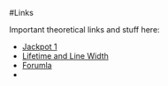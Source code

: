 #Links

Important theoretical links and stuff here:

* [Jackpot 1](https://quantummechanics.ucsd.edu/ph130a/130_notes/130_notes.html)
* [Lifetime and Line Width](https://quantummechanics.ucsd.edu/ph130a/130_notes/node428.html)
* [Forumla](https://quantummechanics.ucsd.edu/ph130a/130_notes/node510.html)
* 

